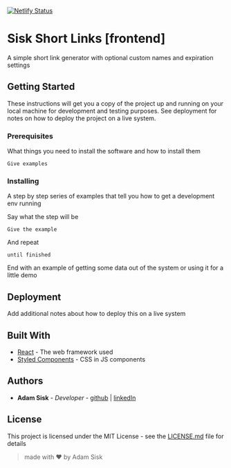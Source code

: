 [![Netlify Status](https://api.netlify.com/api/v1/badges/9034c417-f3f9-4bb8-b6b2-e8931925e041/deploy-status)](https://app.netlify.com/sites/)
# Sisk Short Links [frontend]

A simple short link generator with optional custom names and expiration settings

## Getting Started

These instructions will get you a copy of the project up and running on your local machine for development and testing purposes. See deployment for notes on how to deploy the project on a live system.

### Prerequisites

What things you need to install the software and how to install them

```
Give examples
```

### Installing

A step by step series of examples that tell you how to get a development env running

Say what the step will be

```
Give the example
```

And repeat

```
until finished
```

End with an example of getting some data out of the system or using it for a little demo

## Deployment

Add additional notes about how to deploy this on a live system

## Built With

* [React](https://reactjs.org/docs/getting-started.html) - The web framework used
* [Styled Components](https://www.styled-components.com/docs) - CSS in JS components

## Authors

* **Adam Sisk** - *Developer* - [github](https://github.com/calamityadam) | [linkedIn](https://www.linkedin.com/in/adamsisk/)

## License

This project is licensed under the MIT License - see the [LICENSE.md](LICENSE.md) file for details


>made with ❤️ by Adam Sisk
